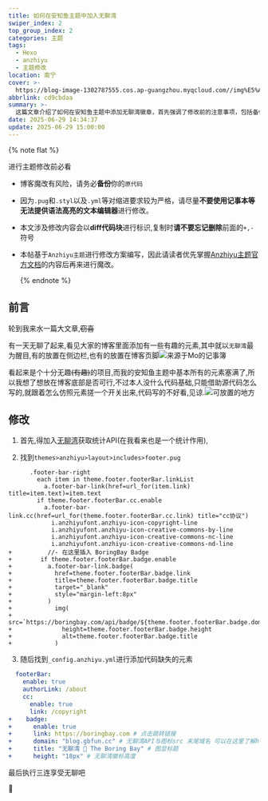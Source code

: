 ```yaml
---
title: 如何在安知鱼主题中加入无聊湾
swiper_index: 2
top_group_index: 2
categories: 主题
tags:
  - Hexo
  - anzhiyu
  - 主题修改
location: 南宁
cover: >-
  https://blog-image-1302787555.cos.ap-guangzhou.myqcloud.com//img%E5%A6%82%E4%BD%95%E5%8A%A0%E5%85%A5%E6%97%A0%E8%81%8A%E6%B9%BE.webp
abbrlink: cd9cbdaa
summary: >-
  这篇文章介绍了如何在安知鱼主题中添加无聊湾徽章，首先强调了修改前的注意事项，包括备份原代码和使用支持语法高亮的编辑器。文章详细说明了修改步骤：第一步是获取无聊湾的统计API，第二步在footer.pug文件中插入代码块以显示徽章，第三步在_config.anzhiyu.yml中配置相关参数，如启用状态、链接、域名、标题和高度。最后提醒用户执行更新操作以完成修改。
date: 2025-06-29 14:34:37
update: 2025-06-29 15:00:00
---
```


{% note flat %}

进行主题修改前必看

- 博客魔改有风险，请务必<b>备份</b>你的`原代码`

- 因为`.pug`和`.styl`以及`.yml`等对缩进要求较为严格，请尽量**不要使用记事本等无法提供语法高亮的文本编辑器**进行修改。

- 本文涉及修改内容会以<b>diff代码块</b>进行标识,复制时<b>请不要忘记删除</b>前面的`+,-`符号

- 本帖基于`Anzhiyu主题`进行修改方案编写，因此请读者优先掌握[Anzhiyu主题官方文档](https://docs.anheyu.com/)的内容后再来进行魔改。

  {% endnote %}

## 前言

轮到我来水一篇大文章,~~窃喜~~

有一天无聊了起来,看见大家的博客里面添加有一些有趣的元素,其中就以`无聊湾`最为醒目,有的放置在侧边栏,也有的放置在博客页脚![来源于Mo的记事簿](https://blog-image-1302787555.cos.ap-guangzhou.myqcloud.com//imgimage-20250629151320763.png)

看起来是个十分无趣~~(有趣)~~的项目,而我的安知鱼主题中基本所有的元素塞满了,所以我想了想放在博客底部是否可行,不过本人没什么代码基础,只能借助源代码怎么写的,就跟着怎么仿照元素搓一个开关出来,代码写的不好看,见谅.![可放置的地方](https://blog-image-1302787555.cos.ap-guangzhou.myqcloud.com//img%E6%B7%BB%E5%8A%A0%E4%BD%8D%E7%BD%AE.png)

## 修改

1. 首先,得加入[无聊湾](https://boringbay.com/join-us)获取统计API(在我看来也是一个统计作用),

2. 找到`themes>anzhiyu>layout>includes>footer.pug`

```pug
      .footer-bar-right
        each item in theme.footer.footerBar.linkList
          a.footer-bar-link(href=url_for(item.link) title=item.text)=item.text
        if theme.footer.footerBar.cc.enable
          a.footer-bar-link.cc(href=url_for(theme.footer.footerBar.cc.link) title="cc协议")
            i.anzhiyufont.anzhiyu-icon-copyright-line
            i.anzhiyufont.anzhiyu-icon-creative-commons-by-line
            i.anzhiyufont.anzhiyu-icon-creative-commons-nc-line
            i.anzhiyufont.anzhiyu-icon-creative-commons-nd-line
+          //- 在这里插入 BoringBay Badge
+        if theme.footer.footerBar.badge.enable  
+          a.footer-bar-link.badge(
+            href=theme.footer.footerBar.badge.link
+            title=theme.footer.footerBar.badge.title
+            target="_blank"
+            style="margin-left:8px"
+          )
+            img(
+              src=`https://boringbay.com/api/badge/${theme.footer.footerBar.badge.domain}`
+              height=theme.footer.footerBar.badge.height
+              alt=theme.footer.footerBar.badge.title
+            )
```

3. 随后找到`_config.anzhiyu.yml`进行添加代码缺失的元素
```yml
  footerBar:
    enable: true
    authorLink: /about
    cc:
      enable: true
      link: /copyright
+    badge:
+      enable: true
+      link: https://boringbay.com # 点击跳转链接
+      domain: "blog.gbfun.cc" # 无聊湾API与图标src 末尾域名 可以在这里了解https://boringbay.com/join-us
+      title: "无聊湾 🥱 The Boring Bay" # 图显标题
+      height: "18px" # 无聊湾徽标高度
```

最后执行三连享受无聊吧

🥱